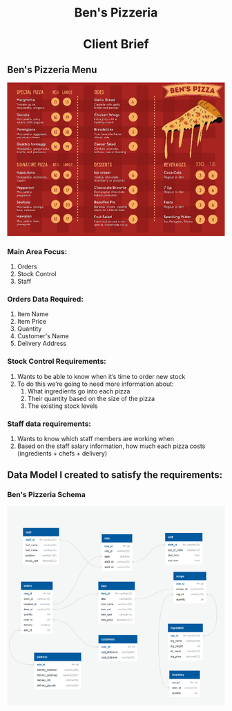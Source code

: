 <h1 align="center">Ben's Pizzeria</h1>
<h1 align="center">Client Brief</h1>

<p align="center">
  <h2>Ben's Pizzeria Menu</h2>
  <img src="Bens Pizzeria Images/Ben's Pizzera.PNG" title="Ben's Pizzeria Menu">
</p>

<p>
  
  <h3>Main Area Focus:</h3>
  <ol>
    <li>Orders</li>
    <li>Stock Control</li>
    <li>Staff</li>
  </ol>

  <h3>Orders Data Required:</h3>
  <ol>
    <li>Item Name</li>
    <li>Item Price</li>
    <li>Quantity</li>
    <li>Customer's Name</li>
    <li>Delivery Address</li>
  </ol>

  <h3>Stock Control Requirements:</h3>
  <ol>
    <li>Wants to be able to know when it’s time to order new stock</li>
    <li>
      To do this we’re going to need more information about:
      <ol>
        <li>What ingredients go into each pizza</li>
        <li>Their quantity based on the size of the pizza</li>
        <li>The existing stock levels</li>
      </ol>
    </li>
  </ol>

  <h3>Staff data requirements:</h3>
  <ol>
    <li>Wants to know which staff members are working when</li>
    <li>Based on the staff salary information, how much each pizza costs (ingredients + chefs + delivery)</li>
  </ol>

  
</p>

<p align="center">
  <h2>Data Model I created to satisfy the requirements:</h2>
  <h3>Ben's Pizzeria Schema</h3>
  <img src="Bens Pizzeria Images/Pizzeria_Schema.PNG" title="Ben's Pizzeria Schema">
</p>
